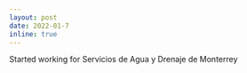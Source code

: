 ```yaml
---
layout: post
date: 2022-01-7
inline: true
---
```


Started working for Servicios de Agua y Drenaje de Monterrey
